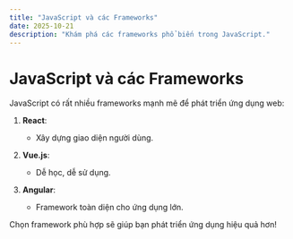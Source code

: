 ```yaml
---
title: "JavaScript và các Frameworks"
date: 2025-10-21
description: "Khám phá các frameworks phổ biến trong JavaScript."
---
```


# JavaScript và các Frameworks

JavaScript có rất nhiều frameworks mạnh mẽ để phát triển ứng dụng web:

1. **React**:
   - Xây dựng giao diện người dùng.

2. **Vue.js**:
   - Dễ học, dễ sử dụng.

3. **Angular**:
   - Framework toàn diện cho ứng dụng lớn.

Chọn framework phù hợp sẽ giúp bạn phát triển ứng dụng hiệu quả hơn!